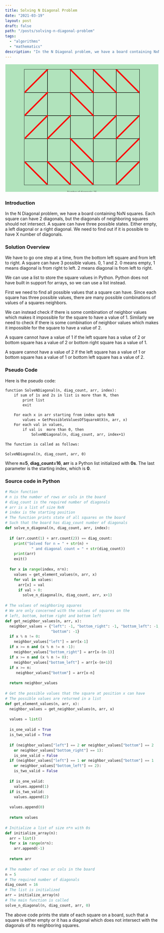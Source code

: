 ```yaml
---
title: Solving N Diagonal Problem
date: "2021-03-19"
layout: post
draft: false
path: "/posts/solving-n-diagonal-problem"
tags:
  - "algorithms"
  - "mathematics" 
description: "In the N Diagonal problem, we have a board containing NxN squares. Each square can have 2 diagonals, but the diagonals of neighboring squares should not intersect. A square can have three possible states. Either empty, a left diagonal or a right diagonal. We need to find out if it is possible to have X number of diagonals."
---
```


![NxN board with 16 non intersecting diagonals](./16-diagonals-on-5x5-board.png)

### Introduction

In the N Diagonal problem, we have a board containing NxN squares. Each square can have 2 diagonals, but the diagonals of neighboring squares should not intersect. A square can have three possible states. Either empty, a left diagonal or a right diagonal. We need to find out if it is possible to have X number of diagonals.

### Solution Overview

We have to go one step at a time, from the bottom left square and from left to right. A square can have 3 possible values. 0, 1 and 2. 0 means empty, 1 means diagonal is from right to left. 2 means diagonal is from left to right.

We can use a list to store the square values in Python. Python does not have built in support for arrays, so we can use a list instead.

First we need to find all possible values that a square can have. Since each square has three possible values, there are many possible combinations of values of a squares neighbors.

We can instead check if there is some combination of neighbor values which makes it impossible for the square to have a value of 1. Similarly we need to check if there is some combination of neighbor values which makes it impossible for the square to have a value of 2.

A square cannot have a value of 1 if the left square has a value of 2 or bottom square has a value of 2 or bottom right square has a value of 1.

A square cannot have a value of 2 if the left square has a value of 1 or bottom square has a value of 1 or bottom left square has a value of 2.

### Pseudo Code

Here is the pseudo code:

```
function SolveNDiagonal(n, diag_count, arr, index):
    if sum of 1s and 2s in list is more than N, then 
        print list
        exit

    For each x in arr starting from index upto NxN
        values = GetPossibleValuesOfSquareAtX(n, arr, x)
    For each val in values, 
        if val is  more than 0, then
            SolveNDiagonal(n, diag_count, arr, index+1)
            
The function is called as follows:

SolveNDiagonal(n, diag_count, arr, 0)
```

Where **n=5**, **diag_count=16**, **arr** is a Python list initialized with **0s**. The last parameter is the starting index, which is **0**.

### Source code in Python

```python
# Main function
# n is the number of rows or cols in the board
# diag_count is the required number of diagonals
# arr is a list of size NxN
# index is the starting position
# The function prints state of all squares on the board
# Such that the board has diag_count number of diagonals
def solve_n_diagonal(n, diag_count, arr, index):    
 
  if (arr.count(1) + arr.count(2)) == diag_count:
    print("Solved for n = " + str(n) + 
            " and diagonal count = " + str(diag_count))    
    print(arr)
    exit()
              
  for x in range(index, n*n):
    values = get_element_values(n, arr, x)
    for val in values:
      arr[x] = val
      if val > 0:
        solve_n_diagonal(n, diag_count, arr, x+1)
        
# The values of neighboring squares
# We are only concerned with the values of squares on the
# left, bottom, bottom right and bottom left         
def get_neighbor_values(n, arr, x):
  neighbor_values = {"left": -1, "bottom_right": -1, "bottom_left": -1, 
                     "bottom": -1}
  if x % n != 0:
    neighbor_values["left"] = arr[x-1]
  if x >= n and (x % n != n -1):
    neighbor_values["bottom_right"] = arr[x-(n-1)]
  if x >= n and (x % n != 0):
    neighbor_values["bottom_left"] = arr[x-(n+1)]      
  if x >= n:   
     neighbor_values["bottom"] = arr[x-n]      
     
  return neighbor_values
  
# Get the possible values that the square at position x can have
# The possible values are returned in a list
def get_element_values(n, arr, x):  
  neighbor_values = get_neighbor_values(n, arr, x)
  
  values = list()
  
  is_one_valid = True
  is_two_valid = True
  
  if (neighbor_values["left"] == 2 or neighbor_values["bottom"] == 2
    or neighbor_values["bottom_right"] == 1):
    is_one_valid = False
  if (neighbor_values["left"] == 1 or neighbor_values["bottom"] == 1
    or neighbor_values["bottom_left"] == 2):
    is_two_valid = False  
    
  if is_one_valid:
    values.append(1)
  if is_two_valid:
    values.append(2)
    
  values.append(0)
  
  return values
  
# Initialize a list of size n*n with 0s  
def initialize_array(n):
  arr = list()
  for x in range(n*n):
    arr.append(-1)
  
  return arr
     
# The number of rows or cols in the board      
n = 5
# The required number of diagonals
diag_count = 16
# The list is initialized
arr = initialize_array(n)
# The main function is called
solve_n_diagonal(n, diag_count, arr, 0)
```

The above code prints the state of each square on a board, such that a square is either empty or it has a diagonal which does not intersect with the diagonals of its neighboring squares.

